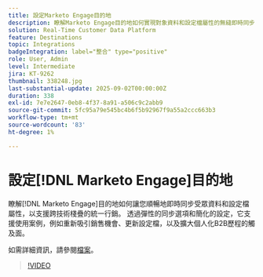 ```yaml
---
title: 設定Marketo Engage目的地
description: 瞭解Marketo Engage目的地如何實現對象資料和設定檔屬性的無縫即時同步，進而為您的技術棧疊提供統一行銷功能。
solution: Real-Time Customer Data Platform
feature: Destinations
topic: Integrations
badgeIntegration: label="整合" type="positive"
role: User, Admin
level: Intermediate
jira: KT-9262
thumbnail: 338248.jpg
last-substantial-update: 2025-09-02T00:00:00Z
duration: 338
exl-id: 7e7e2647-0eb8-4f37-8a91-a506c9c2abb9
source-git-commit: 5fc95a79e545bc4b6f5b92967f9a55a2ccc663b3
workflow-type: tm+mt
source-wordcount: '83'
ht-degree: 1%

---
```


# 設定[!DNL Marketo Engage]目的地

瞭解[!DNL Marketo Engage]目的地如何讓您順暢地即時同步受眾資料和設定檔屬性，以支援跨技術棧疊的統一行銷。 透過彈性的同步選項和簡化的設定，它支援使用案例，例如重新吸引銷售機會、更新設定檔，以及擴大個人化B2B歷程的觸及面。

如需詳細資訊，請參閱[檔案](https://experienceleague.adobe.com/en/docs/experience-platform/destinations/catalog/adobe/marketo-engage-connection)。

>[!VIDEO](https://video.tv.adobe.com/v/338248?learn=on&enablevpops)

